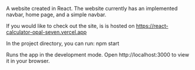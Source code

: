 A website created in React. The website currently has an implemented navbar, home page, and a simple navbar.

If you would like to check out the site, is is hosted on https://react-calculator-opal-seven.vercel.app

In the project directory, you can run:
npm start

Runs the app in the development mode. Open http://localhost:3000 to view it in your browser.